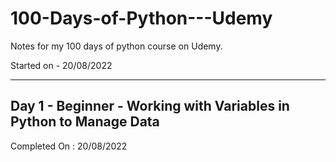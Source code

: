 # 100-Days-of-Python---Udemy

Notes for my 100 days of python course on Udemy.

Started on - 20/08/2022

---

## Day 1 - Beginner - Working with Variables in Python to Manage Data

Completed On : 20/08/2022